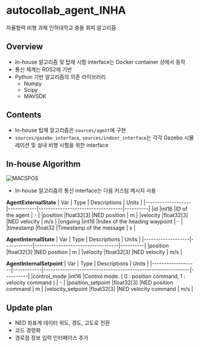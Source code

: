 # autocollab_agent_INHA
자율협력 비행 과제 인하대학교 충돌 회피 알고리즘

## Overview
- In-house 알고리즘 및 탑재 시험 interface는 Docker container 상에서 동작
- 통신 체계는 ROS2에 기반
- Python 기반 알고리즘의 의존 라이브러리
  - Numpy
  - Scipy
  - MAVSDK

## Contents
- In-house 탑재 알고리즘은 `sources/agent`에 구현
- `sources/gazebo_interface`, `sources/indoor_interface`는 각각 Gazebo 시뮬레이션 및 실내 비행 시험을 위한 interface

## In-house Algorithm

![MACSPOS ](https://github.com/user-attachments/assets/c3cb99dd-f32f-4140-ab0a-3652d4a30cd0)<?xml version="1.0" encoding="UTF-8"?>

- In-house 알고리즘의 통신 interface는 다음 커스텀 메시지 사용

**AgentExternalState**
| Var               | Type       | Descriptions                      |  Units   | 
|-------------------|------------|-----------------------------------|----------|
|id                 |int16       |ID of the agent                    | -        |
|position           |float32[3]  |NED position                       | m        | 
|velocity           |float32[3]  |NED velocity                       | m/s      |
|ongoing            |int16       |Index of the heading waypoint      | -        |
|timestamp          |float32     |Timestamp of the message           | s        |

**AgentInternalState**
| Var               | Type       | Descriptions                      |  Units   | 
|-------------------|------------|-----------------------------------|----------|
|position           |float32[3]  |NED position                       | m        | 
|velocity           |float32[3]  |NED velocity                       | m/s      |

**AgentInternalSetpoint**
| Var               | Type       | Descriptions                                                |  Units   | 
|-------------------|------------|-------------------------------------------------------------|----------|
|control_mode       |int16       |Control mode. ( 0 : position command, 1 : velocity command ) | -        |
|position_setpoint  |float32[3]  |NED position command                                         | m        | 
|velocity_setpoint  |float32[3]  |NED velocity command                                         | m/s      |

## Update plan
- NED 좌표계 데이터 위도, 경도, 고도로 전환
- 코드 경량화
- 경로점 정보 입력 인터페이스 추가
